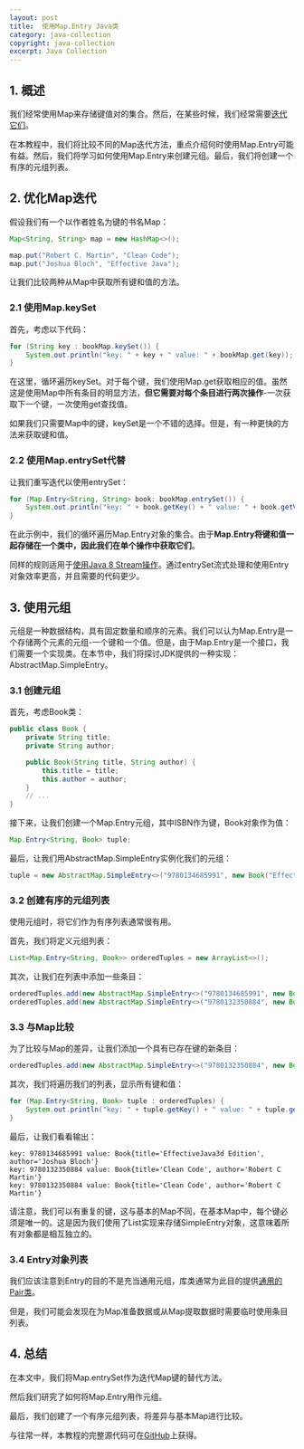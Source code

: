 ```yaml
---
layout: post
title:  使用Map.Entry Java类
category: java-collection
copyright: java-collection
excerpt: Java Collection
---
```


## 1. 概述

我们经常使用Map来存储键值对的集合。然后，在某些时候，我们经常需要[迭代它们](https://www.baeldung.com/java-iterate-map)。

在本教程中，我们将比较不同的Map迭代方法，重点介绍何时使用Map.Entry可能有益。然后，我们将学习如何使用Map.Entry来创建元组。最后，我们将创建一个有序的元组列表。

## 2. 优化Map迭代

假设我们有一个以作者姓名为键的书名Map：

```java
Map<String, String> map = new HashMap<>();

map.put("Robert C. Martin", "Clean Code");
map.put("Joshua Bloch", "Effective Java");
```

让我们比较两种从Map中获取所有键和值的方法。

### 2.1 使用Map.keySet

首先，考虑以下代码：

```java
for (String key : bookMap.keySet()) {
    System.out.println("key: " + key + " value: " + bookMap.get(key));
}
```

在这里，循环遍历keySet。对于每个键，我们使用Map.get获取相应的值。虽然这是使用Map中所有条目的明显方法，**但它需要对每个条目进行两次操作**-一次获取下一个键，一次使用get查找值。

如果我们只需要Map中的键，keySet是一个不错的选择。但是，有一种更快的方法来获取键和值。

### 2.2 使用Map.entrySet代替

让我们重写迭代以使用entrySet：

```java
for (Map.Entry<String, String> book: bookMap.entrySet()) {
    System.out.println("key: " + book.getKey() + " value: " + book.getValue());
}
```

在此示例中，我们的循环遍历Map.Entry对象的集合。由于**Map.Entry将键和值一起存储在一个类中，因此我们在单个操作中获取它们**。

同样的规则适用于[使用Java 8 Stream操作](https://www.baeldung.com/java-maps-streams)。通过entrySet流式处理和使用Entry对象效率更高，并且需要的代码更少。

## 3. 使用元组

元组是一种数据结构，具有固定数量和顺序的元素。我们可以认为Map.Entry是一个存储两个元素的元组-一个键和一个值。但是，由于Map.Entry是一个接口，我们需要一个实现类。在本节中，我们将探讨JDK提供的一种实现：AbstractMap.SimpleEntry。

### 3.1 创建元组

首先，考虑Book类：

```java
public class Book {
    private String title;
    private String author;

    public Book(String title, String author) {
        this.title = title;
        this.author = author;
    }
    // ...
}
```

接下来，让我们创建一个Map.Entry元组，其中ISBN作为键，Book对象作为值：

```java
Map.Entry<String, Book> tuple;
```

最后，让我们用AbstractMap.SimpleEntry实例化我们的元组：

```java
tuple = new AbstractMap.SimpleEntry<>("9780134685991", new Book("EffectiveJava3d Edition", "Joshua Bloch"));
```

### 3.2 创建有序的元组列表

使用元组时，将它们作为有序列表通常很有用。

首先，我们将定义元组列表：

```java
List<Map.Entry<String, Book>> orderedTuples = new ArrayList<>();
```

其次，让我们在列表中添加一些条目：

```java
orderedTuples.add(new AbstractMap.SimpleEntry<>("9780134685991", new Book("EffectiveJava3d Edition", "Joshua Bloch")));
orderedTuples.add(new AbstractMap.SimpleEntry<>("9780132350884", new Book("Clean Code","Robert C Martin")));
```

### 3.3 与Map比较

为了比较与Map的差异，让我们添加一个具有已存在键的新条目：

```java
orderedTuples.add(new AbstractMap.SimpleEntry<>("9780132350884", new Book("Clean Code", "Robert C Martin")));
```

其次，我们将遍历我们的列表，显示所有键和值：

```java
for (Map.Entry<String, Book> tuple : orderedTuples) {
    System.out.println("key: " + tuple.getKey() + " value: " + tuple.getValue());
}
```

最后，让我们看看输出：

```text
key: 9780134685991 value: Book{title='EffectiveJava3d Edition', author='Joshua Bloch'}
key: 9780132350884 value: Book{title='Clean Code', author='Robert C Martin'}
key: 9780132350884 value: Book{title='Clean Code', author='Robert C Martin'}
```

请注意，我们可以有重复的键，这与基本的Map不同，在基本Map中，每个键必须是唯一的。这是因为我们使用了List实现来存储SimpleEntry对象，这意味着所有对象都是相互独立的。

### 3.4 Entry对象列表

我们应该注意到Entry的目的不是充当通用元组，库类通常为此目的提供[通用的Pair类](https://www.baeldung.com/java-pairs)。

但是，我们可能会发现在为Map准备数据或从Map提取数据时需要临时使用条目列表。

## 4. 总结

在本文中，我们将Map.entrySet作为迭代Map键的替代方法。

然后我们研究了如何将Map.Entry用作元组。

最后，我们创建了一个有序元组列表，将差异与基本Map进行比较。

与往常一样，本教程的完整源代码可在[GitHub](https://github.com/tuyucheng7/taketoday-tutorial4j/tree/master/java-core-modules/java-collections-maps-5)上获得。